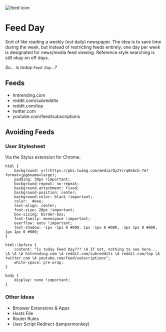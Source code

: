 
![feed icon](https://upload.wikimedia.org/wikipedia/commons/thumb/d/d9/Rss-feed.svg/60px-Rss-feed.svg.png)

# Feed Day

Sort of like reading a weekly (not daily) newspaper. The idea is to save time during the week, but instead of restricting feeds entirely, one day per week is designated for news/media feed viewing. Reference style searching is still okay on off days.

_So... is today `Feed Day`...?_

## Feeds

- hntrending.com
- reddit.com/subreddits
- reddit.com/top
- twitter.com
- youtube.com/feed/subscriptions

## Avoiding Feeds

### User Stylesheet

Via the Stylus extension for Chrome.

```
html {
    background: url(https://pbs.twimg.com/media/Dy2YcrqWsAcb-7m?format=jpg&name=large);
    padding: 30px !important;
    background-repeat: no-repeat;
    background-attachment: fixed;
    background-position: center;
    background-color: black !important;
    color:  #eee;
    text-align: center;
    font-size: 20px !important;
    box-sizing: border-box;
    font-family: monospace !important;
    overflow: auto !important;
    text-shadow: -1px -1px 0 #000, 1px -1px 0 #000, -1px 1px 0 #000, 1px 1px 0 #000;
}

html::before {
    content: "Is today Feed Day??? \A If not, nothing to see here... \A \A \A hntrending.com \A reddit.com/subreddits \A reddit.com/top \A twitter.com \A youtube.com/feed/subscriptions";
    white-space: pre-wrap;
}

body {
    display: none !important;
}
```

### Other Ideas

- Broswer Extensions & Apps
- Hosts File
- Router Rules
- User Script Redirect (tampermonkey)
